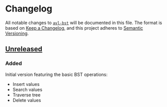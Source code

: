 # Changelog

All notable changes to [`avl-bst`][gh] will be documented in this file. The format is based on [Keep a Changelog](https://keepachangelog.com/en/1.0.0/),
and this project adheres to [Semantic Versioning](https://semver.org/spec/v2.0.0.html).

## [Unreleased][gh]

### Added

Initial version featuring the basic BST operations:
- Insert values
- Search values
- Traverse tree
- Delete values

[gh]: https://github.com/JJWesterkamp/avl-bst
